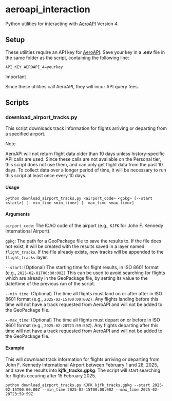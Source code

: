 # aeroapi_interaction

Python utilities for interacting with [AeroAPI](https://www.flightaware.com/commercial/aeroapi/) Version 4.

## Setup

These utilities require an API key for [AeroAPI](https://www.flightaware.com/commercial/aeroapi/). Save your key in a **.env** file in the same folder as the script, containing the following line:

`API_KEY_AEROAPI_4=yourkey`

> [!IMPORTANT]  
> Since these utilities call AeroAPI, they will incur API query fees.

## Scripts

### download_airport_tracks.py

This script downloads track information for flights arriving or departing from a specified airport.

> [!NOTE]
> AeroAPI will not return flight data older than 10 days unless history-specific API calls are used. Since these calls are not available on the Personal tier, this script does not use them, and can only get flight data from the past 10 days. To collect data over a longer period of time, it will be necessary to run this script at least once every 10 days.

#### Usage

`python download_airport_tracks.py <airport_code> <gpkg> [--start <start>] [--min_time <min_time>] [--max_time <max time>]`

#### Arguments

`airport_code`: The ICAO code of the airport (e.g., `KJFK` for John F. Kennedy International Airport).

`gpkg`: The path for a GeoPackage file to save the results to. If the file does not exist, it will be created with the results saved in a layer named `flight_tracks`. If the file already exists, new tracks will be appended to the `flight_tracks` layer.

`--start`: (Optional) The starting time for flight results, in ISO 8601 format (e.g., `2025-02-01T00:00:00Z)` This can be used to avoid searching for flights which are already in the GeoPackage file, by setting its value to the date/time of the previous run of the script.

`--min_time`: (Optional) The time all flights must land on or after after in ISO 8601 format (e.g., `2025-02-15T00:00:00Z)`. Any flights landing before this time will not have a track requested from AeroAPI and will not be added to the GeoPackage file.

`--max_time`: (Optional) The time all flights must depart on or before in ISO 8601 format (e.g., `2025-02-28T23:59:59Z`). Any flights departing after this time will not have a track requested from AeroAPI and will not be added to the GeoPackage file.

#### Example
This will download track information for flights arriving or departing from John F. Kennedy International Airport between February 1 and 28, 2025, and save the results into **kjfk_tracks.gpkg**. The script will start searching for flights occuring after 15 February 2025.

`python download_airport_tracks.py KJFK kjfk_tracks.gpkg --start 2025-02-15T00:00:00Z --min_time 2025-02-15T00:00:00Z --max_time 2025-02-28T23:59:59Z`